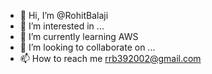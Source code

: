 - 👋 Hi, I’m @RohitBalaji
- 👀 I’m interested in ...
- 🌱 I’m currently learning AWS
- 💞️ I’m looking to collaborate on ...
- 📫 How to reach me rrb392002@gmail.com

<!---
RohitBalaji007/RohitBalaji007 is a ✨ special ✨ repository because its `README.md` (this file) appears on your GitHub profile.
You can click the Preview link to take a look at your changes.
--->
